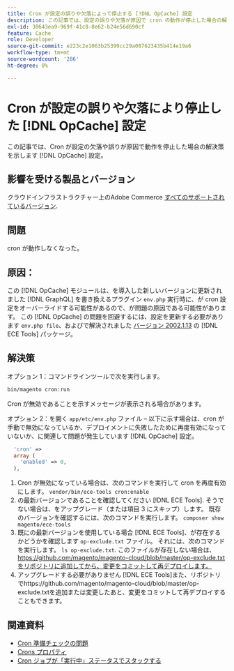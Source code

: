 ```yaml
---
title: Cron が設定の誤りや欠落によって停止する [!DNL OpCache] 設定
description: この記事では、設定の誤りや欠落が原因で cron の動作が停止した場合の解決策を示します [!DNL OpCache] 設定。
exl-id: 30643ea9-969f-41c8-8e62-b24e56d690cf
feature: Cache
role: Developer
source-git-commit: e223c2e1063b25399cc29a087623435b414e19a6
workflow-type: tm+mt
source-wordcount: '286'
ht-degree: 0%

---
```


# Cron が設定の誤りや欠落により停止した [!DNL OpCache] 設定

この記事では、Cron が設定の欠落や誤りが原因で動作を停止した場合の解決策を示します [!DNL OpCache] 設定。

## 影響を受ける製品とバージョン

クラウドインフラストラクチャー上のAdobe Commerce [すべてのサポートされているバージョン](https://magento.com/sites/default/files/magento-software-lifecycle-policy.pdf).

## 問題

cron が動作しなくなった。

## 原因：

この [!DNL OpCache] モジュールは、を導入した新しいバージョンに更新されました [!DNL GraphQL] を書き換えるプラグイン `env.php` 実行時に、が cron 設定をオーバーライドする可能性があるので、が問題の原因である可能性があります。 この [!DNL OpCache] の問題を回避するには、設定を更新する必要があります `env.php file`、およびで解決されました [バージョン 2002.1.13](/docs/commerce-cloud-service/user-guide/release-notes/ece-tools-package.html?lang=en#v2002.1.13) の [!DNL ECE Tools] パッケージ。

## 解決策

オプション 1：コマンドラインツールで次を実行します。

```bash
bin/magento cron:run
```

Cron が無効であることを示すメッセージが表示される場合があります。

オプション 2：を開く `app/etc/env.php` ファイル – 以下に示す場合は、cron が手動で無効になっているか、デプロイメントに失敗したために再度有効になっていないか、に関連して問題が発生しています [!DNL OpCache] 設定。

```php
  'cron' =>
  array (
    'enabled' => 0,
  ),
```

1. Cron が無効になっている場合は、次のコマンドを実行して cron を再度有効にします。 `vendor/bin/ece-tools cron:enable`
1. の最新バージョンであることを確認してください [!DNL ECE Tools]. そうでない場合は、をアップグレード（または項目 3 にスキップ）します。 既存のバージョンを確認するには、次のコマンドを実行します。
   `composer show magento/ece-tools`
1. 既にの最新バージョンを使用している場合 [!DNL ECE Tools]、が存在するかどうかを確認します `op-exclude.txt` ファイル。 それには、次のコマンドを実行します。
   `ls op-exclude.txt`.
このファイルが存在しない場合は、https://github.com/magento/magento-cloud/blob/master/op-exclude.txtをリポジトリに追加してから、変更をコミットして再デプロイします。
1. アップグレードする必要がありません [!DNL ECE Tools]また、リポジトリでhttps://github.com/magento/magento-cloud/blob/master/op-exclude.txtを追加または変更したあと、変更をコミットして再デプロイすることもできます。

## 関連資料

* [Cron 準備チェックの問題](/docs/commerce-knowledge-base/kb/troubleshooting/miscellaneous/cron-readiness-check-issues.html)
* [Crons プロパティ](/docs/commerce-cloud-service/user-guide/configure/app/properties/crons-property.html)
* [Cron ジョブが「実行中」ステータスでスタックする](/docs/commerce-knowledge-base/kb/troubleshooting/miscellaneous/cron-job-is-stuck-in-running-status.html)
